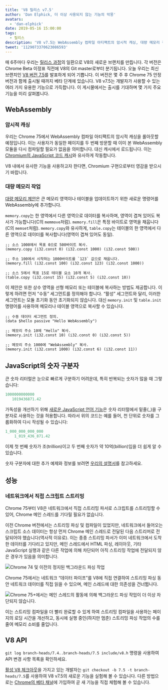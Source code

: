 ```yaml
---
title: 'V8 릴리스 v7.5'
author: 'Dan Elphick, 더 이상 사용되지 않는 기능의 악몽'
avatars:
  - 'dan-elphick'
date: 2019-05-16 15:00:00
tags:
  - 릴리스
description: 'V8 v7.5는 WebAssembly 컴파일 아티팩트의 암시적 캐싱, 대량 메모리 작업, JavaScript의 숫자 구분자 등 많은 기능을 제공합니다!'
tweet: '1129073370623086593'
---
```

매 6주마다 우리는 [릴리스 과정](/docs/release-process)의 일환으로 V8의 새로운 브랜치를 만듭니다. 각 버전은 Chrome Beta 이정표 직전에 V8의 Git master로부터 분기됩니다. 오늘 우리는 최신 브랜치인 [V8 버전 7.5](https://chromium.googlesource.com/v8/v8.git/+log/branch-heads/7.5)를 발표하게 되어 기쁩니다. 이 버전은 몇 주 후 Chrome 75 안정 버전과 함께 출시될 때까지 베타 단계에 있습니다. V8 v7.5는 개발자가 사용할 수 있는 여러 가지 유용한 기능으로 가득합니다. 이 게시물에서는 출시를 기대하며 몇 가지 주요 기능을 미리 살펴봅니다.

<!--truncate-->
## WebAssembly

### 암시적 캐싱

우리는 Chrome 75에서 WebAssembly 컴파일 아티팩트의 암시적 캐싱을 롤아웃할 예정입니다. 이는 사용자가 동일한 페이지를 두 번째 방문할 때 이미 본 WebAssembly 모듈을 다시 컴파일할 필요가 없음을 의미합니다. 대신 캐시에서 로드됩니다. 이는 [Chromium의 JavaScript 코드 캐시](/blog/code-caching-for-devs)와 유사하게 작동합니다.

V8 내에서 유사한 기능을 사용하고자 한다면, Chromium 구현으로부터 영감을 받으시기 바랍니다.

### 대량 메모리 작업

[대량 메모리 제안](https://github.com/webassembly/bulk-memory-operations)은 큰 메모리 영역이나 테이블을 업데이트하기 위한 새로운 명령어를 WebAssembly에 추가합니다.

`memory.copy`는 한 영역에서 다른 영역으로 데이터를 복사하며, 영역이 겹쳐 있어도 복사가 가능합니다(C의 `memmove`처럼). `memory.fill`은 특정 바이트로 영역을 채웁니다(C의 `memset`처럼). `memory.copy`와 유사하게, `table.copy`는 테이블의 한 영역에서 다른 영역으로 데이터를 복사합니다(영역이 겹쳐 있어도 동일).

```wasm
;; 소스 1000에서 목표 0으로 500바이트 복사.
(memory.copy (i32.const 0) (i32.const 1000) (i32.const 500))

;; 주소 100에서 시작하는 1000바이트를 `123` 값으로 채웁니다.
(memory.fill (i32.const 100) (i32.const 123) (i32.const 1000))

;; 소스 5에서 목표 15로 테이블 요소 10개 복사.
(table.copy (i32.const 15) (i32.const 5) (i32.const 10))
```

이 제안은 또한 상수 영역을 선형 메모리 또는 테이블에 복사하는 방법도 제공합니다. 이렇게 하려면 먼저 “수동” 세그먼트를 정의해야 합니다. “활성” 세그먼트와 달리, 이러한 세그먼트는 모듈 초기화 동안 초기화되지 않습니다. 대신 `memory.init` 및 `table.init` 명령어를 사용하여 메모리나 테이블 영역으로 복사할 수 있습니다.

```wasm
;; 수동 데이터 세그먼트 정의.
(data $hello passive "Hello WebAssembly")

;; 메모리 주소 10에 "Hello" 복사.
(memory.init (i32.const 10) (i32.const 0) (i32.const 5))

;; 메모리 주소 1000에 "WebAssembly" 복사.
(memory.init (i32.const 1000) (i32.const 6) (i32.const 11))
```

## JavaScript의 숫자 구분자

큰 숫자 리터럴은 눈으로 빠르게 구분하기 어려운데, 특히 반복되는 숫자가 많을 때 그렇습니다:

```js
1000000000000
   1019436871.42
```

가독성을 개선하기 위해 [새로운 JavaScript 언어 기능](/features/numeric-separators)은 숫자 리터럴에서 밑줄(_)을 구분자로 사용하는 것을 허용합니다. 따라서 위의 코드는 예를 들어, 천 단위로 숫자를 그룹화하여 다시 작성될 수 있습니다:

```js
1_000_000_000_000
    1_019_436_871.42
```

이제 첫 번째 숫자가 조(trillion)이고 두 번째 숫자가 약 10억(billion)임을 더 쉽게 알 수 있습니다.

숫자 구분자에 대한 추가 예제와 정보를 보려면 [우리의 설명서](/features/numeric-separators)를 참고하세요.

## 성능

### 네트워크에서 직접 스크립트 스트리밍

Chrome 75부터 V8은 네트워크에서 직접 스트리밍 파서로 스크립트를 스트리밍할 수 있어, Chrome 메인 스레드를 기다릴 필요가 없습니다.

이전 Chrome 버전에서는 스트리밍 파싱 및 컴파일이 있었지만, 네트워크에서 들어오는 스크립트 소스 데이터는 항상 먼저 Chrome 메인 스레드로 전달된 다음 스트리머로 전달되어야 했습니다(역사적 이유로). 이는 종종 스트리밍 파서가 이미 네트워크에서 도착한 데이터를 기다리고 있지만, 메인 스레드에서 HTML 파싱, 레이아웃, 기타 JavaScript 실행과 같은 다른 작업에 의해 차단되어 아직 스트리밍 작업에 전달되지 않은 경우가 있음을 의미합니다.

![Chrome 74 및 이전의 정지된 백그라운드 파싱 작업](/_img/v8-release-75/before.jpg)

Chrome 75에서는 네트워크 “데이터 파이프”를 V8에 직접 연결하여 스트리밍 파싱 동안 네트워크 데이터를 직접 읽을 수 있으며, 메인 스레드에 대한 의존성을 건너뜁니다.

![Chrome 75+에서는 메인 스레드의 활동에 의해 백그라운드 파싱 작업이 더 이상 차단되지 않습니다.](/_img/v8-release-75/after.jpg)

이는 스트리밍 컴파일을 더 빨리 완료할 수 있게 하여 스트리밍 컴파일을 사용하는 페이지의 로딩 시간을 개선하고, 동시에 실행 중인(하지만 멈춘) 스트리밍 파싱 작업의 수를 줄여 메모리 소비를 줄입니다.

## V8 API

`git log branch-heads/7.4..branch-heads/7.5 include/v8.h` 명령을 사용하여 API 변경 사항 목록을 확인하세요.

[활성 V8 체크아웃](/docs/source-code#using-git)을 가지고 있는 개발자는 `git checkout -b 7.5 -t branch-heads/7.5`를 사용하여 V8 v7.5의 새로운 기능을 실험해 볼 수 있습니다. 다른 방법으로는 [Chrome의 베타 채널](https://www.google.com/chrome/browser/beta.html)에 가입하여 곧 새 기능을 직접 체험해 볼 수 있습니다.
